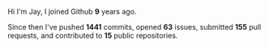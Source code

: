 Hi I'm Jay, I joined Github **9** years ago.

Since then I've pushed **1441** commits, opened **63** issues, submitted **155** pull requests, and contributed to **15** public repositories.
